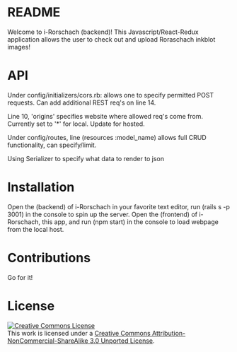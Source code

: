 # README
Welcome to i-Rorschach (backend)!
This Javascript/React-Redux application allows the user to check out and upload Roraschach inkblot images!

# API
Under config/initializers/cors.rb: allows one to specify permitted POST requests. Can add additional REST req's on line 14.

Line 10, 'origins' specifies website where allowed req's come from. Currently set to '*' for local. Update for hosted.

Under config/routes, line (resources :model_name) allows full CRUD functionality, can specify/limit.

Using Serializer to specify what data to render to json

# Installation
Open the (backend) of i-Rorschach in your favorite text editor, run (rails s -p 3001) in the console to spin up the server. Open the (frontend) of i-Rorschach, this app, and run (npm start) in the console to load webpage from the local host.

# Contributions
Go for it!

# License


<a rel="license" href="http://creativecommons.org/licenses/by-nc-sa/3.0/"><img alt="Creative Commons License" style="border-width:0" src="https://i.creativecommons.org/l/by-nc-sa/3.0/88x31.png" /></a><br />This work is licensed under a <a rel="license" href="http://creativecommons.org/licenses/by-nc-sa/3.0/">Creative Commons Attribution-NonCommercial-ShareAlike 3.0 Unported License</a>.
